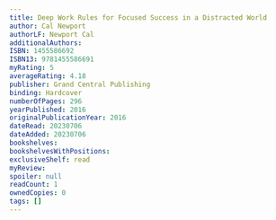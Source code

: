 ```yaml
---
title: Deep Work Rules for Focused Success in a Distracted World
author: Cal Newport
authorLF: Newport Cal
additionalAuthors: 
ISBN: 1455586692
ISBN13: 9781455586691
myRating: 5
averageRating: 4.18
publisher: Grand Central Publishing
binding: Hardcover
numberOfPages: 296
yearPublished: 2016
originalPublicationYear: 2016
dateRead: 20230706
dateAdded: 20230706
bookshelves: 
bookshelvesWithPositions: 
exclusiveShelf: read
myReview: 
spoiler: null
readCount: 1
ownedCopies: 0
tags: []
---
```


